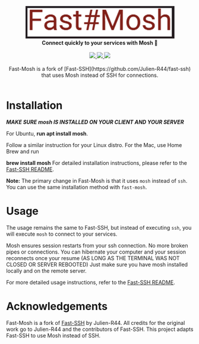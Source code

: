 <div align="center">
    <img src="fast_mosh_logo.png" />
    <br/>
    <b>Connect quickly to your services with Mosh 🚀</b>
    <br/>
    <br/>
    <a href="https://github.com/tiwiex/fast-mosh/actions/workflows/release.yml">
        <img src="https://github.com/tiwiex/fast-mosh/actions/workflows/release.yml/badge.svg" />
    </a>
    <a href="https://crates.io/crates/fast-mosh">
        <img src="https://img.shields.io/crates/v/fast-mosh.svg" />
    </a>
    <img src="https://img.shields.io/crates/l/fast-mosh.svg">
    <br/>
    <br/>
    <div>
        Fast-Mosh is a fork of [Fast-SSH](https://github.com/Julien-R44/fast-ssh) that uses Mosh instead of SSH for connections. 
    </div>
    <br/>
</div>

# Installation
***MAKE SURE mosh IS INSTALLED ON YOUR CLIENT AND YOUR SERVER***

For Ubuntu, **run apt install mosh**.

Follow a similar instruction for your Linux distro.
For the Mac, use Home Brew and run 

**brew install mosh**
For detailed installation instructions, please refer to the [Fast-SSH README](https://github.com/Julien-R44/fast-ssh#installation). 

**Note:** The primary change in Fast-Mosh is that it uses `mosh` instead of `ssh`. You can use the same installation method with `fast-mosh`.

# Usage
The usage remains the same to Fast-SSH, but instead of executing `ssh`, you will execute `mosh` to connect to your services. 

Mosh ensures session restarts from your ssh connection. No more broken pipes or connections. You can hibernate your computer and your session reconnects once your resume (AS LONG AS THE TERMINAL WAS NOT CLOSED OR SERVER REBOOTED) Just make sure you have mosh installed locally and on the remote server.

For more detailed usage instructions, refer to the [Fast-SSH README](https://github.com/Julien-R44/fast-ssh#documentation).

# Acknowledgements
Fast-Mosh is a fork of [Fast-SSH](https://github.com/Julien-R44/fast-ssh) by Julien-R44. All credits for the original work go to Julien-R44 and the contributors of Fast-SSH. This project adapts Fast-SSH to use Mosh instead of SSH.


